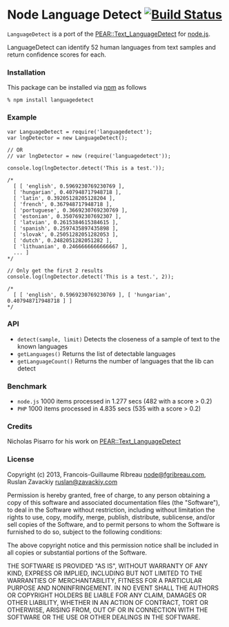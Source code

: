 # Node Language Detect [![Build Status](https://secure.travis-ci.org/FGRibreau/node-language-detect.png)](http://travis-ci.org/FGRibreau/node-language-detect) #
`LanguageDetect` is a port of the [PEAR::Text_LanguageDetect](http://pear.php.net/package/Text_LanguageDetect) for [node.js](http://nodejs.org).

LanguageDetect can identify 52 human languages from text samples and return confidence scores for each.

### Installation

This package can be installed via [npm](http://npmjs.org/) as follows

    % npm install languagedetect

### Example
    
    var LanguageDetect = require('languagedetect');
    var lngDetector = new LanguageDetect();

    // OR
    // var lngDetector = new (require('languagedetect'));

    console.log(lngDetector.detect('This is a test.'));

    /*
      [ [ 'english', 0.5969230769230769 ],
      [ 'hungarian', 0.407948717948718 ],
      [ 'latin', 0.39205128205128204 ],
      [ 'french', 0.367948717948718 ],
      [ 'portuguese', 0.3669230769230769 ],
      [ 'estonian', 0.3507692307692307 ],
      [ 'latvian', 0.2615384615384615 ],
      [ 'spanish', 0.2597435897435898 ],
      [ 'slovak', 0.25051282051282053 ],
      [ 'dutch', 0.2482051282051282 ],
      [ 'lithuanian', 0.2466666666666667 ],
      ... ]
    */
    
    // Only get the first 2 results
    console.log(lngDetector.detect('This is a test.', 2));

    /*
      [ [ 'english', 0.5969230769230769 ], [ 'hungarian', 0.407948717948718 ] ]
    */

### API

   * `detect(sample, limit)` Detects the closeness of a sample of text to the known languages
   * `getLanguages()` Returns the list of detectable languages
   * `getLanguageCount()` Returns the number of languages that the lib can detect

### Benchmark

  * `node.js` 1000 items processed in 1.277 secs (482 with a score > 0.2)
  * `PHP` 1000 items processed in 4.835 secs (535 with a score > 0.2)

### Credits

Nicholas Pisarro for his work on [PEAR::Text_LanguageDetect](http://pear.php.net/package/Text_LanguageDetect)

### License

Copyright (c) 2013, Francois-Guillaume Ribreau <node@fgribreau.com>, Ruslan Zavackiy <ruslan@zavackiy.com>

Permission is hereby granted, free of charge, to any person obtaining a copy of this software and associated documentation files (the "Software"), to deal in the Software without restriction, including without limitation the rights to use, copy, modify, merge, publish, distribute, sublicense, and/or sell copies of the Software, and to permit persons to whom the Software is furnished to do so, subject to the following conditions:

The above copyright notice and this permission notice shall be included in all copies or substantial portions of the Software.

THE SOFTWARE IS PROVIDED "AS IS", WITHOUT WARRANTY OF ANY KIND, EXPRESS OR IMPLIED, INCLUDING BUT NOT LIMITED TO THE WARRANTIES OF MERCHANTABILITY, FITNESS FOR A PARTICULAR PURPOSE AND NONINFRINGEMENT. IN NO EVENT SHALL THE AUTHORS OR COPYRIGHT HOLDERS BE LIABLE FOR ANY CLAIM, DAMAGES OR OTHER LIABILITY, WHETHER IN AN ACTION OF CONTRACT, TORT OR OTHERWISE, ARISING FROM, OUT OF OR IN CONNECTION WITH THE SOFTWARE OR THE USE OR OTHER DEALINGS IN THE SOFTWARE.

